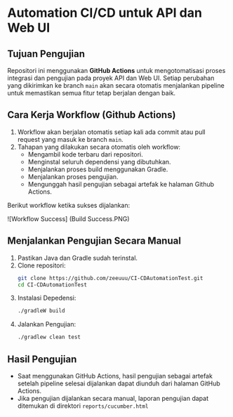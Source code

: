 # Automation CI/CD untuk API dan Web UI

## Tujuan Pengujian

Repositori ini menggunakan **GitHub Actions** untuk mengotomatisasi proses integrasi dan pengujian pada proyek API dan Web UI. Setiap perubahan yang dikirimkan ke branch `main` akan secara otomatis menjalankan pipeline untuk memastikan semua fitur tetap berjalan dengan baik.

## Cara Kerja Workflow (Github Actions)

1. Workflow akan berjalan otomatis setiap kali ada commit atau pull request yang masuk ke branch `main`.
2. Tahapan yang dilakukan secara otomatis oleh workflow:
   - Mengambil kode terbaru dari repositori. 
   - Menginstal seluruh dependensi yang dibutuhkan. 
   - Menjalankan proses build menggunakan Gradle.
   - Menjalankan proses pengujian.
   - Mengunggah hasil pengujian sebagai artefak ke halaman Github Actions.

Berikut workflow ketika sukses dijalankan:

![Workflow Success] (Build Success.PNG)

## Menjalankan Pengujian Secara Manual

1. Pastikan Java dan Gradle sudah terinstal.
2. Clone repositori:
   ```bash
   git clone https://github.com/zeeuuu/CI-CDAutomationTest.git
   cd CI-CDAutomationTest
   ```
3. Instalasi Depedensi:
   ```bash
   ./gradleW build
   ```
4. Jalankan Pengujian:
    ```bash
   ./gradlew clean test
   ```

## Hasil Pengujian

- Saat menggunakan GitHub Actions, hasil pengujian sebagai artefak setelah pipeline selesai dijalankan dapat diunduh dari halaman GitHub Actions.
- Jika pengujian dijalankan secara manual, laporan pengujian dapat ditemukan di direktori `reports/cucumber.html`